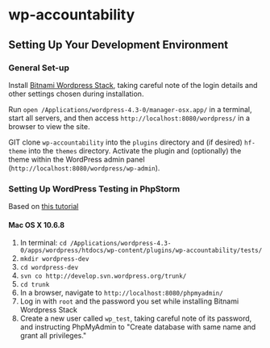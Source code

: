 # wp-accountability

## Setting Up Your Development Environment

### General Set-up

Install [Bitnami Wordpress Stack](https://bitnami.com/stack/wordpress), taking careful 
note of the login details and other settings chosen during installation.

Run `open /Applications/wordpress-4.3-0/manager-osx.app/` in a terminal, start all servers, and then access 
`http://localhost:8080/wordpress/` in a browser to view the site.

GIT clone `wp-accountability` into the `plugins` directory and (if desired) `hf-theme` into the `themes` directory.
Activate the plugin and (optionally) the theme within the WordPress admin panel 
(`http://localhost:8080/wordpress/wp-admin`).

### Setting Up WordPress Testing in PhpStorm

Based on [this tutorial](http://codesymphony.co/writing-wordpress-plugin-unit-tests/)

#### Mac OS X 10.6.8

1. In terminal: 
`cd /Applications/wordpress-4.3-0/apps/wordpress/htdocs/wp-content/plugins/wp-accountability/tests/`
2. `mkdir wordpress-dev`
3. `cd wordpress-dev`
4. `svn co http://develop.svn.wordpress.org/trunk/`
5. `cd trunk`
6. In a browser, navigate to `http://localhost:8080/phpmyadmin/`
7. Log in with `root` and the password you set while installing Bitnami Wordpress Stack
8. Create a new user called `wp_test`, taking careful note of its password, and instructing PhpMyAdmin to 
"Create database with same name and grant all privileges."
